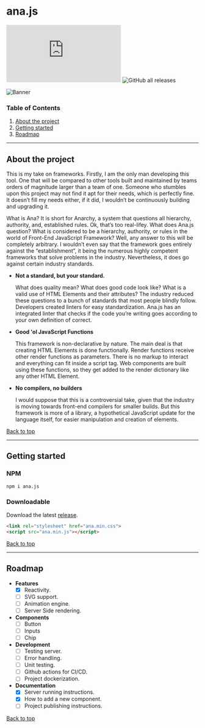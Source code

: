 # ana.js

![GitHub](https://img.shields.io/github/license/CarcajadaArtificial/ana.js)
![GitHub all releases](https://img.shields.io/github/downloads/CarcajadaArtificial/ana.js/total)

![Banner](https://user-images.githubusercontent.com/13631141/173929134-ff19b3c7-2f46-4ab6-9bfa-1d089f790c82.png)

### Table of Contents

1. [About the project](#about-the-project)
2. [Getting started](#getting-started)
3. [Roadmap](#roadmap)

---

## About the project

This is my take on frameworks. Firstly, I am the only man developing this tool. One that will be compared to other tools built and maintained by teams orders of magnitude larger than a team of one. Someone who stumbles upon this project may not find it apt for their needs, which is perfectly fine. It doesn’t fill my needs either, if it did, I wouldn’t be continuously building and upgrading it.

What is Ana? It is short for Anarchy, a system that questions all hierarchy, authority, and, established rules. Ok, that’s too real-lifey. What does Ana.js question? What is considered to be a hierarchy, authority, or rules in the world of Front-End JavaScript Framework? Well, any answer to this will be completely arbitrary. I wouldn’t even say that the framework goes entirely against the “establishment”, it being the numerous highly competent frameworks that solve problems in the industry. Nevertheless, it does go against certain industry standards.

- **Not a standard, but your standard.**
  
  What does quality mean? What does good code look like? What is a valid use of HTML Elements and their attributes? The industry reduced these questions to a bunch of standards that most people blindly follow. Developers created linters for easy standardization. Ana.js has an integrated linter that checks if the code you’re writing goes according to your own definition of correct.

- **Good 'ol JavaScript Functions**
  
  This framework is non-declarative by nature. The main deal is that creating HTML Elements is done functionally. Render functions receive other render functions as parameters. There is no markup to interact and everything can fit inside a script tag. Web components are built using these functions, so they get added to the render dictionary like any other HTML Element.

- **No compilers, no builders**
  
  I would suppose that this is a controversial take, given that the industry is moving towards front-end compilers for smaller builds. But this framework is more of a library, a hypothetical JavaScript update for the language itself, for easier manipulation and creation of elements.

[Back to top](#top)

---

## Getting started

### NPM

```
npm i ana.js
```

### Downloadable

Download the latest [release](https://github.com/CarcajadaArtificial/ana.js/releases).

```html
<link rel="stylesheet" href="ana.min.css">
<script src="ana.min.js"></script>
```

[Back to top](#top)

---

## Roadmap

- **Features**
  - [x] Reactivity.
  - [ ] SVG support.
  - [ ] Animation engine.
  - [ ] Server Side rendering.

- **Components**
  - [ ] Button
  - [ ] Inputs
  - [ ] Chip

- **Development**
  - [ ] Testing server.
  - [ ] Error handling.
  - [ ] Unit testing.
  - [ ] Github actions for CI/CD.
  - [ ] Project dockerization.

- **Documentation**
  - [x] Server running instructions.
  - [x] How to add a new component.
  - [ ] Project publishing instructions.

[Back to top](#top)
